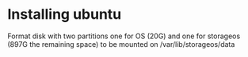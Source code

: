# Installing ubuntu


Format disk with two partitions one for OS (20G) and one for storageos (897G the remaining space) to be mounted on /var/lib/storageos/data 
